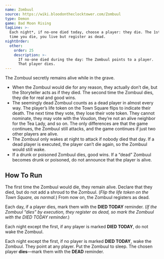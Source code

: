 ```yaml
---
name: Zombuul
source: https://wiki.bloodontheclocktower.com/Zombuul
type: Demon
game: Bad Moon Rising
tagLine: >-
  Each night*, if no-one died today, choose a player: they die. The 1st
  time you die, you live but register as dead.
nightOrder:
  other:
    order: 25
    description: >-
      If no-one died during the day: The Zombuul points to a player.
      That player dies.
---
```


The Zombuul secretly remains alive while in the grave.

- When the Zombuul would die for any reason, they actually don’t die,
  but the Storyteller acts as if they died. The second time the Zombuul
  dies, they die for real and good wins.
- The seemingly dead Zombuul counts as a dead player in almost every
  way. The player’s life token on the Town Square flips to indicate
  their death. The next time they vote, they lose their vote token. They
  cannot nominate, they may vote with the Voudon, they’re not an alive
  neighbor for the Tea Lady, and so on. The only differences are that
  the game continues, the Zombuul still attacks, and the game continues
  if just two other players are alive.
- The Zombuul only wakes at night to attack if nobody died that day. If
  a dead player is executed, the player can’t die again, so the Zombuul
  would still wake.
- If a drunk or poisoned Zombuul dies, good wins. If a “dead” Zombuul
  becomes drunk or poisoned, do not announce that the player is alive.

## How To Run

The first time the Zombuul would die, they remain alive. Declare that
they died, but do not add a shroud to the Zombuul. (_Flip the life token
on the Town Square, as normal._) From now on, the Zombuul registers as
dead.

Each day, if a player dies, mark them with the **DIED TODAY** reminder.
(_If the Zombuul “dies” by execution, they register as dead, so mark the
Zombuul with the DIED TODAY reminder._)

Each night except the first, if any player is marked **DIED TODAY**, do
not wake the Zombuul.

Each night except the first, if no player is marked **DIED TODAY**, wake
the Zombuul. They point at any player. Put the Zombuul to sleep. The
chosen player **dies**—mark them with the **DEAD** reminder.
